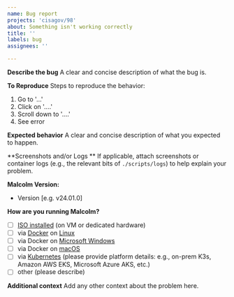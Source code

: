 ```yaml
---
name: Bug report
projects: 'cisagov/98'
about: Something isn't working correctly
title: ''
labels: bug
assignees: ''

---
```


**Describe the bug**
A clear and concise description of what the bug is.

**To Reproduce**
Steps to reproduce the behavior:
1. Go to '...'
2. Click on '....'
3. Scroll down to '....'
4. See error

**Expected behavior**
A clear and concise description of what you expected to happen.

**Screenshots and/or Logs **
If applicable, attach screenshots or container logs (e.g., the relevant bits of `./scripts/logs`) to help explain your problem.

**Malcolm Version:**
 - Version [e.g. v24.01.0]

**How are you running Malcolm?**
- [ ] [ISO installed](https://cisagov.github.io/Malcolm/docs/malcolm-hedgehog-e2e-iso-install.html#InstallationExample) (on VM or dedicated hardware)
- [ ] via [Docker](https://cisagov.github.io/Malcolm/docs/malcolm-hedgehog-e2e-iso-install.html#InstallationExample) on [Linux](https://cisagov.github.io/Malcolm/docs/host-config-linux.html#HostSystemConfigLinux)
- [ ] via Docker on [Microsoft Windows](https://cisagov.github.io/Malcolm/docs/host-config-windows.html#HostSystemConfigWindows)
- [ ] via Docker on [macOS](https://cisagov.github.io/Malcolm/docs/host-config-macos.html#HostSystemConfigMac)
- [ ] via [Kubernetes](https://cisagov.github.io/Malcolm/docs/kubernetes.html#Kubernetes) (please provide platform details: e.g., on-prem K3s, Amazon AWS EKS, Microsoft Azure AKS, etc.)
- [ ] other (please describe)

**Additional context**
Add any other context about the problem here.
